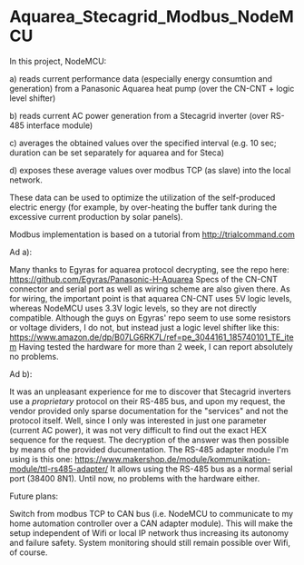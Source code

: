 # Aquarea_Stecagrid_Modbus_NodeMCU

In this project, NodeMCU:

a) reads current performance data (especially energy consumtion and generation) from a Panasonic Aquarea heat pump (over the CN-CNT + logic level shifter)

b) reads current AC power generation from a Stecagrid inverter (over RS-485 interface module)

c) averages the obtained values over the specified interval (e.g. 10 sec; duration can be set separately for aquarea and for Steca)

d) exposes these average values over modbus TCP (as slave) into the local network.

These data can be used to optimize the utilization of the self-produced electric energy (for example, by over-heating the buffer tank during the excessive current production by solar panels).

Modbus implementation is based on a tutorial from http://trialcommand.com

Ad a):

Many thanks to Egyras for aquarea protocol decrypting, see the repo here: https://github.com/Egyras/Panasonic-H-Aquarea
Specs of the CN-CNT connector and serial port as well as wiring scheme are also given there.
As for wiring, the important point is that aquarea CN-CNT uses 5V logic levels, whereas NodeMCU uses 3.3V logic levels, so they are not directly compatible.
Although the guys on Egyras' repo seem to use some resistors or voltage dividers, I do not, but instead just a logic level shifter like this: https://www.amazon.de/dp/B07LG6RK7L/ref=pe_3044161_185740101_TE_item
Having tested the hardware for more than 2 week, I can report absolutely no problems.

Ad b):

It was an unpleasant experience for me to discover that Stecagrid inverters use a *proprietary* protocol on their RS-485 bus, and upon my request, the vendor
provided only sparse documentation for the "services" and not the protocol itself. Well, since I only was interested in just one parameter (current AC power), it was not very
difficult to find out the exact HEX sequence for the request. The decryption of the answer was then possible by means of the provided ducumentation.
The RS-485 adapter module I'm using is this one: https://www.makershop.de/module/kommunikation-module/ttl-rs485-adapter/  It allows using the
RS-485 bus as a normal serial port (38400 8N1). Until now, no problems with the hardware either.

Future plans:

Switch from modbus TCP to CAN bus (i.e. NodeMCU to communicate to my home automation controller over a CAN adapter module). This will make the setup independent of Wifi or local IP network thus increasing its autonomy and failure safety. System monitoring should still remain possible over Wifi, of course.
